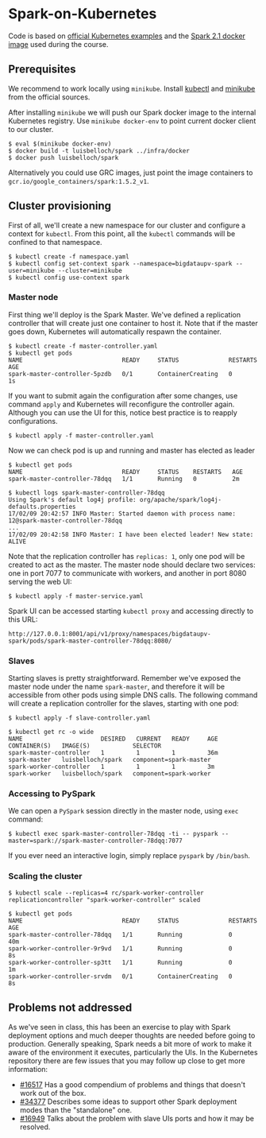 # Spark-on-Kubernetes

Code is based on [official Kubernetes examples](https://github.com/kubernetes/kubernetes/tree/master/examples/spark) and the [Spark 2.1 docker image](../docker/docker.md) used during the course.

## Prerequisites

We recommend to work locally using `minikube`. Install [kubectl](https://kubernetes.io/docs/user-guide/prereqs/) and [minikube](https://kubernetes.io/docs/getting-started-guides/minikube/) from the official sources.

After installing `minikube` we will push our Spark docker image to the internal Kubernetes registry. Use `minikube docker-env` to point current docker client to our cluster.

```
$ eval $(minikube docker-env)
$ docker build -t luisbelloch/spark ../infra/docker
$ docker push luisbelloch/spark
```

Alternatively you could use GRC images, just point the image containers to `gcr.io/google_containers/spark:1.5.2_v1`.

## Cluster provisioning

First of all, we'll create a new namespace for our cluster and configure a context for `kubectl`. From this point, all the `kubectl` commands will be confined to that namespace.

```
$ kubectl create -f namespace.yaml
$ kubectl config set-context spark --namespace=bigdataupv-spark --user=minikube --cluster=minikube
$ kubectl config use-context spark
```

### Master node

First thing we'll deploy is the Spark Master. We've defined a replication controller that will create just one container to host it. Note that if the master goes down, Kubernetes will automatically respawn the container.

```
$ kubectl create -f master-controller.yaml
$ kubectl get pods
NAME                            READY     STATUS              RESTARTS   AGE
spark-master-controller-5pzdb   0/1       ContainerCreating   0          1s
```

If you want to submit again the configuration after some changes, use command `apply` and Kubernetes will reconfigure the controller again. Although you can use the UI for this, notice best practice is to reapply configurations.

```
$ kubectl apply -f master-controller.yaml
```

Now we can check pod is up and running and master has elected as leader

```
$ kubectl get pods
NAME                            READY     STATUS    RESTARTS   AGE
spark-master-controller-78dqq   1/1       Running   0          2m

$ kubectl logs spark-master-controller-78dqq
Using Spark's default log4j profile: org/apache/spark/log4j-defaults.properties
17/02/09 20:42:57 INFO Master: Started daemon with process name: 12@spark-master-controller-78dqq
...
17/02/09 20:42:58 INFO Master: I have been elected leader! New state: ALIVE
```

Note that the replication controller has `replicas: 1`, only one pod will be created to act as the master. The master node should declare two services: one in port 7077 to communicate with workers, and another in port 8080 serving the web UI:

```
$ kubectl apply -f master-service.yaml
```

Spark UI can be accessed starting `kubectl proxy` and accessing directly to this URL:

```
http://127.0.0.1:8001/api/v1/proxy/namespaces/bigdataupv-spark/pods/spark-master-controller-78dqq:8080/
```

### Slaves

Starting slaves is pretty straightforward. Remember we've exposed the master node under the name `spark-master`, and therefore it will be accessible from other pods using simple DNS calls. The following command will create a replication controller for the slaves, starting with one pod:

```
$ kubectl apply -f slave-controller.yaml

$ kubectl get rc -o wide
NAME                      DESIRED   CURRENT   READY     AGE       CONTAINER(S)   IMAGE(S)            SELECTOR
spark-master-controller   1         1         1         36m       spark-master   luisbelloch/spark   component=spark-master
spark-worker-controller   1         1         1         3m        spark-worker   luisbelloch/spark   component=spark-worker
```

### Accessing to PySpark

We can open a `PySpark` session directly in the master node, using `exec` command:

```
$ kubectl exec spark-master-controller-78dqq -ti -- pyspark --master=spark://spark-master-controller-78dqq:7077
```

If you ever need an interactive login, simply replace `pyspark` by `/bin/bash`.

### Scaling the cluster

```
$ kubectl scale --replicas=4 rc/spark-worker-controller
replicationcontroller "spark-worker-controller" scaled

$ kubectl get pods
NAME                            READY     STATUS              RESTARTS   AGE
spark-master-controller-78dqq   1/1       Running             0          40m
spark-worker-controller-9r9vd   1/1       Running             0          8s
spark-worker-controller-sp3tt   1/1       Running             0          1m
spark-worker-controller-srvdm   0/1       ContainerCreating   0          8s
```

## Problems not addressed

As we've seen in class, this has been an exercise to play with Spark deployment options and much deeper thoughts are needed before going to production. Generally speaking, Spark needs a bit more of work to make it aware of the environment it executes, particularly the UIs. In the Kubernetes repository there are few issues that you may follow up close to get more information:

- [#16517](kubernetes/kubernetes#16517) Has a good compendium of problems and things that doesn't work out of the box.
- [#34377](kubernetes/kubernetes#34377) Describes some ideas to support other Spark deployment modes than the "standalone" one.
- [#16949](kubernetes/kubernetes#16949) Talks about the problem with slave UIs ports and how it may be resolved.
